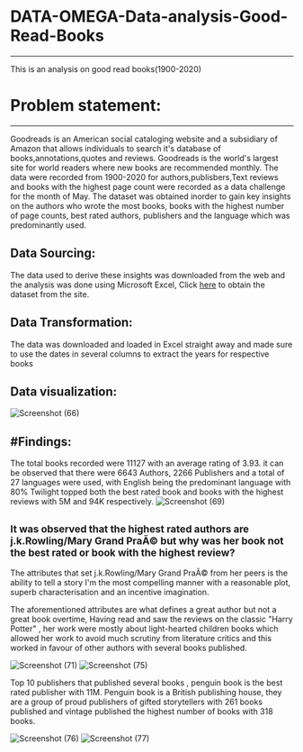 

# DATA-OMEGA-Data-analysis-Good-Read-Books
---
This is an analysis on good read books(1900-2020)

# Problem statement:
----
Goodreads is an American social cataloging website and a subsidiary of Amazon that allows individuals to search it's database of books,annotations,quotes and reviews.
Goodreads is the world's largest site for world readers where new books are recommended monthly.
The data were recorded from 1900-2020 for authors,publisbers,Text reviews and books with the highest page count were recorded as a data challenge for the month of May.
The dataset was obtained inorder to gain key insights on the authors who wrote the most books, books with the highest number of page counts, best rated authors, publishers and the language which was predominantly used.

Data Sourcing:
------
The data used to derive these insights was downloaded from the web and the analysis was done using Microsoft Excel,
Click [here](dataomega.in/datachallenge/data-challenge--may-2022) to obtain the dataset from the site.

Data Transformation:
-------
The data was downloaded and loaded in Excel straight away and made sure to use the dates in several columns to extract the years for respective books

Data visualization:
----
![Screenshot (66)](https://user-images.githubusercontent.com/106836064/187008303-11c4e8e9-178e-4b93-9990-55d073913cd5.png)


#Findings:
----
The total books recorded were 11127 with an average rating of 3.93. it can be observed that there were 6643 Authors, 2266 Publishers and a total of 27 languages were used, with English being the predominant language with 80%
Twilight topped both the best rated book and books with the highest reviews with 5M and 94K respectively.
![Screenshot (69)](https://user-images.githubusercontent.com/106836064/187008860-35c962c3-c33a-42eb-a465-8d864d341cb2.png)


<sup>It was observed that the highest rated authors are j.k.Rowling/Mary Grand PraÃ© but why was her book not the best rated or book with the highest review?<sup>
--

The attributes that set j.k.Rowling/Mary Grand PraÃ© from her peers is the ability to tell a story I'm the most compelling manner with a reasonable plot, superb characterisation and an incentive imagination.

The aforementioned attributes are what defines a great author but not a great book overtime, Having read and saw the reviews  on the classic  "Harry Potter" , her work were mostly about light-hearted children books which allowed her work to avoid much scrutiny from literature critics and this worked in favour of other authors with several books published.

![Screenshot (71)](https://user-images.githubusercontent.com/106836064/187009346-4a956c5a-34b0-4c61-a0aa-7651ab1ef2f8.png)
![Screenshot (75)](https://user-images.githubusercontent.com/106836064/187010181-a8066173-6071-4984-906e-d27b6f567e91.png)






Top 10 publishers that published several books , penguin book is the best rated publisher with 11M. Penguin book is a British publishing house, they are a group of proud publishers of gifted storytellers with 261 books published and vintage published the highest number of books with 318 books.
 
![Screenshot (76)](https://user-images.githubusercontent.com/106836064/187010559-26b18918-b7f4-4c5f-9d46-6459489c123d.png)
![Screenshot (77)](https://user-images.githubusercontent.com/106836064/187010562-9286a426-5d96-47ab-895d-d8bf7cf9ad2d.png)
